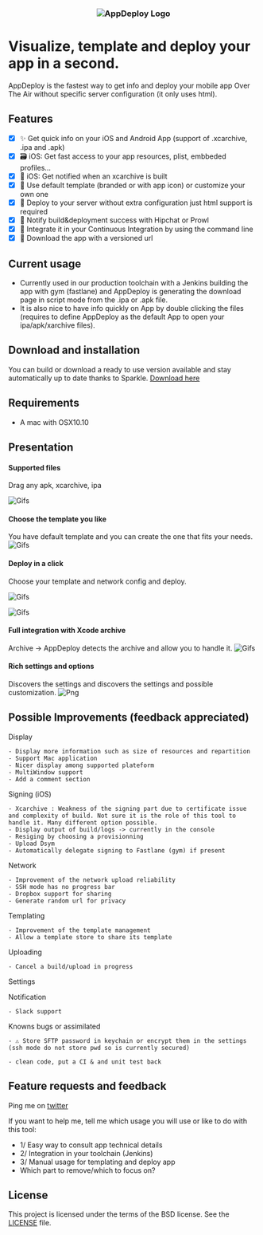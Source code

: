 <h3 align="center">
  <img src="ReadmeData/AppDeployLogo.png" alt="AppDeploy Logo" />
</h3>

Visualize, template and deploy your app in a second.
============

AppDeploy is the fastest way to get info and deploy your mobile app Over The Air without specific server configuration (it only uses html).

## Features
- [x] ✨ Get quick info on your iOS and Android App (support of .xcarchive, .ipa and .apk)
- [x] 🗃 iOS: Get fast access to your app resources, plist, embbeded profiles…
- [x] 🚨 iOS: Get notified when an xcarchive is built
- [x] 🌅 Use default template (branded or with app icon) or customize your own one
- [x] 🚀 Deploy to your server without extra configuration just html support is required
- [x] 🎉 Notify build&deployment success with Hipchat or Prowl
- [x] 🚠 Integrate it in your Continuous Integration by using the command line
- [x] 📲 Download the app with a versioned url

## Current usage
- Currently used in our production toolchain with a Jenkins building the app with gym (fastlane) and AppDeploy is generating the download page in script mode from the .ipa or .apk file.
- It is also nice to have info quickly on App by double clicking the files (requires to define AppDeploy as the default App to open your ipa/apk/xarchive files).

## Download and installation
You can build or download a ready to use version available and stay automatically up to date thanks to Sparkle. [Download here](https://www.atelierdumobile.com/apps/releases/appdeploy)

## Requirements
- A mac with OSX10.10

## Presentation

#### Supported files
Drag any apk, xcarchive, ipa

![Gifs](ReadmeData/SupportedFiles.gif)


#### Choose the template you like
You have default template and you can create the one that fits your needs.
![Gifs](ReadmeData/AnyTemplateYouWant.gif)


#### Deploy in a click
Choose your template and network config and deploy.

![Gifs](ReadmeData/ipa.gif)

![Gifs](ReadmeData/apk.gif)

#### Full integration with Xcode archive
Archive -> AppDeploy detects the archive and allow you to handle it.
![Gifs](ReadmeData/FullWorkflow.gif)


#### Rich settings and options
Discovers the settings and discovers the settings and possible customization.
![Png](ReadmeData/SettingsTerminal.png)


## Possible Improvements (feedback appreciated)

Display

	- Display more information such as size of resources and repartition
	- Support Mac application
	- Nicer display among supported plateform
	- MultiWindow support
	- Add a comment section

Signing (iOS)

	- Xcarchive : Weakness of the signing part due to certificate issue and complexity of build. Not sure it is the role of this tool to handle it. Many different option possible.
	- Display output of build/logs -> currently in the console
	- Resiging by choosing a provisionning
	- Upload Dsym
	- Automatically delegate signing to Fastlane (gym) if present

Network

	- Improvement of the network upload reliability
	- SSH mode has no progress bar
	- Dropbox support for sharing
	- Generate random url for privacy

Templating

	- Improvement of the template management
	- Allow a template store to share its template

Uploading

	- Cancel a build/upload in progress

Settings


Notification

	- Slack support

Knowns bugs or assimilated

	- ⚠️ Store SFTP password in keychain or encrypt them in the settings (ssh mode do not store pwd so is currently secured)  

	- clean code, put a CI & and unit test back

## Feature requests and feedback
Ping me on [twitter](http://twitter.com/nlauquin)

If you want to help me, tell me which usage you will use or like to do with this tool:
- 1/ Easy way to consult app technical details
- 2/ Integration in your toolchain (Jenkins)
- 3/ Manual usage for templating and deploy app
- Which part to remove/which to focus on?


## License

This project is licensed under the terms of the BSD license. See the [LICENSE](LICENSE) file.
